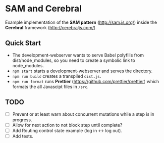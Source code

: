 # SAM and Cerebral
Example implementation of the **SAM pattern** (http://sam.js.org/) inside the **Cerebral** framework (http://cerebraljs.com/).

## Quick Start
- The development-webserver wants to serve Babel polyfills from dist/node_modules, so you need to create a symbolic link to node_modules.
- `npm start` starts a development-webserver and serves the directory.
- `npm run build` creates a transpiled `dist.js`.
- `npm run format` runs **Prettier** (https://github.com/prettier/prettier) which formats the all Javascipt files in `/src`.

## TODO
- [ ] Prevent or at least warn about concurrent mutations while a step is in progress.
- [ ] Allow for next action to not block step until complete?
- [ ] Add Routing control state example (log in <-> log out).
- [ ] Add tests.
